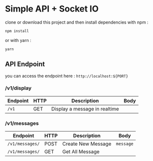 # Simple API + Socket IO

clone or download this project and then install dependencies with npm :

```sh
npm install
```

or with yarn :

```sh
yarn
```

## API Endpoint

you can access the endpoint here : `http://localhost:${PORT}`

### /v1/display

| Endpoint | HTTP | Description                   | Body |
| -------- | ---- | ----------------------------- | ---- |
| `/v1`    | GET  | Display a message in realtime |      |

### /v1/messages

| Endpoint        | HTTP | Description        | Body      |
| --------------- | ---- | ------------------ | --------- |
| `/v1/messages/` | POST | Create New Message | `message` |
| `/v1/messages/` | GET  | Get All Message    |           |

